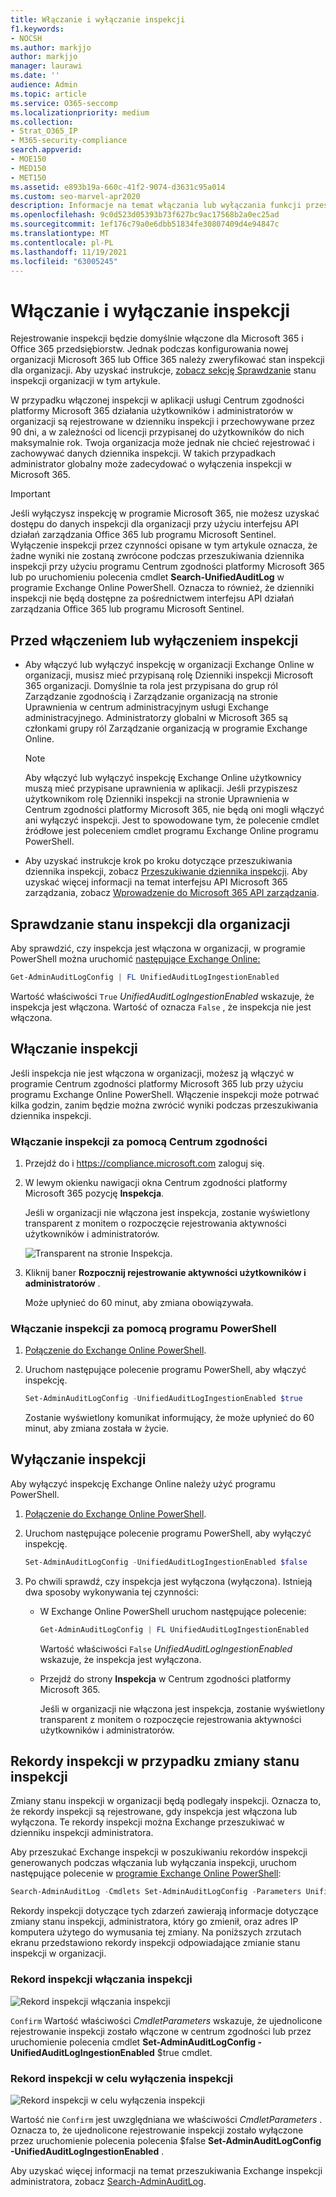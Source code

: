 ```yaml
---
title: Włączanie i wyłączanie inspekcji
f1.keywords:
- NOCSH
ms.author: markjjo
author: markjjo
manager: laurawi
ms.date: ''
audience: Admin
ms.topic: article
ms.service: O365-seccomp
ms.localizationpriority: medium
ms.collection:
- Strat_O365_IP
- M365-security-compliance
search.appverid:
- MOE150
- MED150
- MET150
ms.assetid: e893b19a-660c-41f2-9074-d3631c95a014
ms.custom: seo-marvel-apr2020
description: Informacje na temat włączania lub wyłączania funkcji przeszukiwania dziennika inspekcji w Centrum zgodności platformy Microsoft 365 w celu umożliwienia administratorom przeszukiwania dziennika inspekcji.
ms.openlocfilehash: 9c0d523d05393b73f627bc9ac17568b2a0ec25ad
ms.sourcegitcommit: 1ef176c79a0e6dbb51834fe30807409d4e94847c
ms.translationtype: MT
ms.contentlocale: pl-PL
ms.lasthandoff: 11/19/2021
ms.locfileid: "63005245"
---
```

# <a name="turn-auditing-on-or-off"></a>Włączanie i wyłączanie inspekcji

Rejestrowanie inspekcji będzie domyślnie włączone dla Microsoft 365 i Office 365 przedsiębiorstw. Jednak podczas konfigurowania nowej organizacji Microsoft 365 lub Office 365 należy zweryfikować stan inspekcji dla organizacji. Aby uzyskać instrukcje, [zobacz sekcję Sprawdzanie](#verify-the-auditing-status-for-your-organization) stanu inspekcji organizacji w tym artykule. 

W przypadku włączonej inspekcji w aplikacji usługi Centrum zgodności platformy Microsoft 365 działania użytkowników i administratorów w organizacji są rejestrowane w dzienniku inspekcji i przechowywane przez 90 dni, a w zależności od licencji przypisanej do użytkowników do nich maksymalnie rok. Twoja organizacja może jednak nie chcieć rejestrować i zachowywać danych dziennika inspekcji. W takich przypadkach administrator globalny może zadecydować o wyłączenia inspekcji w Microsoft 365.

> [!IMPORTANT]
> Jeśli wyłączysz inspekcję w programie Microsoft 365, nie możesz uzyskać dostępu do danych inspekcji dla organizacji przy użyciu interfejsu API działań zarządzania Office 365 lub programu Microsoft Sentinel. Wyłączenie inspekcji przez czynności opisane w tym artykule oznacza, że żadne wyniki nie zostaną zwrócone podczas przeszukiwania dziennika inspekcji przy użyciu programu Centrum zgodności platformy Microsoft 365 lub po uruchomieniu polecenia cmdlet **Search-UnifiedAuditLog** w programie Exchange Online PowerShell. Oznacza to również, że dzienniki inspekcji nie będą dostępne za pośrednictwem interfejsu API działań zarządzania Office 365 lub programu Microsoft Sentinel.
  
## <a name="before-you-turn-auditing-on-or-off"></a>Przed włączeniem lub wyłączeniem inspekcji

- Aby włączyć lub wyłączyć inspekcję w organizacji Exchange Online w organizacji, musisz mieć przypisaną rolę Dzienniki inspekcji Microsoft 365 organizacji. Domyślnie ta rola jest przypisana do grup ról Zarządzanie zgodnością i Zarządzanie organizacją na stronie Uprawnienia w  centrum administracyjnym usługi Exchange administracyjnego. Administratorzy globalni w Microsoft 365 są członkami grupy ról Zarządzanie organizacją w programie Exchange Online.

    > [!NOTE]
    > Aby włączyć lub wyłączyć inspekcję Exchange Online użytkownicy muszą mieć przypisane uprawnienia w aplikacji. Jeśli przypiszesz użytkownikom rolę Dzienniki inspekcji na  stronie Uprawnienia w Centrum zgodności platformy Microsoft 365, nie będą oni mogli włączyć ani wyłączyć inspekcji. Jest to spowodowane tym, że polecenie cmdlet źródłowe jest poleceniem cmdlet programu Exchange Online programu PowerShell.

- Aby uzyskać instrukcje krok po kroku dotyczące przeszukiwania dziennika inspekcji, zobacz [Przeszukiwanie dziennika inspekcji](search-the-audit-log-in-security-and-compliance.md). Aby uzyskać więcej informacji na temat interfejsu API Microsoft 365 zarządzania, zobacz [Wprowadzenie do Microsoft 365 API zarządzania](/office/office-365-management-api/get-started-with-office-365-management-apis).

## <a name="verify-the-auditing-status-for-your-organization"></a>Sprawdzanie stanu inspekcji dla organizacji

Aby sprawdzić, czy inspekcja jest włączona w organizacji, w programie PowerShell można uruchomić [następujące Exchange Online:](/powershell/exchange/connect-to-exchange-online-powershell)

```powershell
Get-AdminAuditLogConfig | FL UnifiedAuditLogIngestionEnabled
```

Wartość właściwości `True`  _UnifiedAuditLogIngestionEnabled_ wskazuje, że inspekcja jest włączona. Wartość of oznacza `False` , że inspekcja nie jest włączona.

## <a name="turn-on-auditing"></a>Włączanie inspekcji

Jeśli inspekcja nie jest włączona w organizacji, możesz ją włączyć w programie Centrum zgodności platformy Microsoft 365 lub przy użyciu programu Exchange Online PowerShell. Włączenie inspekcji może potrwać kilka godzin, zanim będzie można zwrócić wyniki podczas przeszukiwania dziennika inspekcji.
  
### <a name="use-the-compliance-center-to-turn-on-auditing"></a>Włączanie inspekcji za pomocą Centrum zgodności

1. Przejdź do i <https://compliance.microsoft.com> zaloguj się.

2. W lewym okienku nawigacji okna Centrum zgodności platformy Microsoft 365 pozycję **Inspekcja**.

   Jeśli w organizacji nie włączona jest inspekcja, zostanie wyświetlony transparent z monitem o rozpoczęcie rejestrowania aktywności użytkowników i administratorów.

   ![Transparent na stronie Inspekcja.](../media/AuditingBanner.png)

3. Kliknij baner **Rozpocznij rejestrowanie aktywności użytkowników i administratorów** .

   Może upłynieć do 60 minut, aby zmiana obowiązywała.

### <a name="use-powershell-to-turn-on-auditing"></a>Włączanie inspekcji za pomocą programu PowerShell

1. [Połączenie do Exchange Online PowerShell](/powershell/exchange/connect-to-exchange-online-powershell).

2. Uruchom następujące polecenie programu PowerShell, aby włączyć inspekcję.

    ```powershell
    Set-AdminAuditLogConfig -UnifiedAuditLogIngestionEnabled $true
    ```

    Zostanie wyświetlony komunikat informujący, że może upłynieć do 60 minut, aby zmiana została w życie.
  
## <a name="turn-off-auditing"></a>Wyłączanie inspekcji

Aby wyłączyć inspekcję Exchange Online należy użyć programu PowerShell.
  
1. [Połączenie do Exchange Online PowerShell](/powershell/exchange/connect-to-exchange-online-powershell).

2. Uruchom następujące polecenie programu PowerShell, aby wyłączyć inspekcję.

    ```powershell
    Set-AdminAuditLogConfig -UnifiedAuditLogIngestionEnabled $false
    ```

3. Po chwili sprawdź, czy inspekcja jest wyłączona (wyłączona). Istnieją dwa sposoby wykonywania tej czynności:

    - W Exchange Online PowerShell uruchom następujące polecenie:

      ```powershell
      Get-AdminAuditLogConfig | FL UnifiedAuditLogIngestionEnabled
      ```

      Wartość właściwości  `False`  _UnifiedAuditLogIngestionEnabled_ wskazuje, że inspekcja jest wyłączona.

    - Przejdź do strony **Inspekcja** w Centrum zgodności platformy Microsoft 365.

      Jeśli w organizacji nie włączona jest inspekcja, zostanie wyświetlony transparent z monitem o rozpoczęcie rejestrowania aktywności użytkowników i administratorów.

## <a name="audit-records-when-auditing-status-is-changed"></a>Rekordy inspekcji w przypadku zmiany stanu inspekcji

Zmiany stanu inspekcji w organizacji będą podlegały inspekcji. Oznacza to, że rekordy inspekcji są rejestrowane, gdy inspekcja jest włączona lub wyłączona. Te rekordy inspekcji można Exchange przeszukiwać w dzienniku inspekcji administratora.

Aby przeszukać Exchange inspekcji w poszukiwaniu rekordów inspekcji generowanych podczas włączania lub wyłączania inspekcji, uruchom następujące polecenie w [programie Exchange Online PowerShell](/powershell/exchange/connect-to-exchange-online-powershell):

```powershell
Search-AdminAuditLog -Cmdlets Set-AdminAuditLogConfig -Parameters UnifiedAuditLogIngestionEnabled
```

Rekordy inspekcji dotyczące tych zdarzeń zawierają informacje dotyczące zmiany stanu inspekcji, administratora, który go zmienił, oraz adres IP komputera użytego do wymusania tej zmiany. Na poniższych zrzutach ekranu przedstawiono rekordy inspekcji odpowiadające zmianie stanu inspekcji w organizacji.

### <a name="audit-record-for-turning-on-auditing"></a>Rekord inspekcji włączania inspekcji

![Rekord inspekcji włączania inspekcji](../media/AuditStatusAuditingEnabled.png)

`Confirm` Wartość właściwości *CmdletParameters* wskazuje, że ujednolicone rejestrowanie inspekcji zostało włączone w centrum zgodności lub przez uruchomienie polecenia cmdlet **Set-AdminAuditLogConfig -UnifiedAuditLogIngestionEnabled** $true cmdlet.

### <a name="audit-record-for-turning-off-auditing"></a>Rekord inspekcji w celu wyłączenia inspekcji

![Rekord inspekcji w celu wyłączenia inspekcji](../media/AuditStatusAuditingDisabled.png)

Wartość nie `Confirm` jest uwzględniana we właściwości *CmdletParameters* . Oznacza to, że ujednolicone rejestrowanie inspekcji zostało wyłączone przez uruchomienie polecenia polecenia $false **Set-AdminAuditLogConfig -UnifiedAuditLogIngestionEnabled** .

Aby uzyskać więcej informacji na temat przeszukiwania Exchange inspekcji administratora, zobacz [Search-AdminAuditLog](/powershell/module/exchange/search-adminauditlog).
